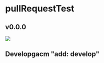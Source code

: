 # pullRequestTest

## v0.0.0

![](https://img.shields.io/badge/version-1.0.0-990000.svg)
## Developgacm "add: develop"

